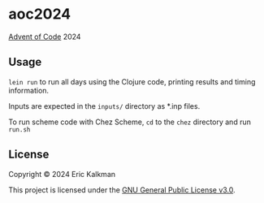 # aoc2024

[Advent of Code](https://adventofcode.com) 2024


## Usage

`lein run` to run all days using the Clojure code, printing results and timing information.

Inputs are expected in the `inputs/` directory as *.inp files.

To run scheme code with Chez Scheme, `cd` to the `chez` directory and run `run.sh`

## License

Copyright &copy; 2024 Eric Kalkman

This project is licensed under the [GNU General Public License v3.0][license].

[license]: https://choosealicense.com/licenses/gpl-3.0
